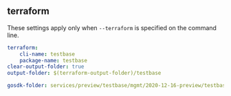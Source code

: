 
## terraform

These settings apply only when `--terraform` is specified on the command line.

``` yaml $(terraform)
terraform:
    cli-name: testbase
    package-name: testbase
clear-output-folder: true
output-folder: $(terraform-output-folder)/testbase
```

```yaml $(tag) == 'package-2020-12-16-preview' && $(terraform)
gosdk-folder: services/preview/testbase/mgmt/2020-12-16-preview/testbase
```
